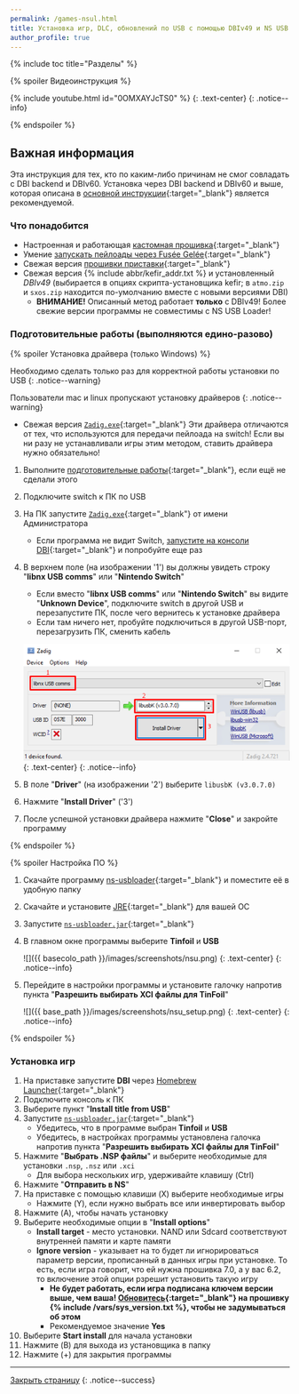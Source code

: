 ```yaml
---
permalink: /games-nsul.html
title: Установка игр, DLC, обновлений по USB с помощью DBIv49 и NS USB Loader
author_profile: true
---
```

{% include toc title="Разделы" %}

{% spoiler Видеоинструкция %}

{% include youtube.html id="0OMXAYJcTS0" %}
{: .text-center}
{: .notice--info}

{% endspoiler %}

## Важная информация

Эта инструкция для тех, кто по каким-либо причинам не смог совладать с DBI backend и DBIv60. Установка через DBI backend и DBIv60 и выше, которая описана в [основной инструкции](games){:target="_blank"} является рекомендуемой. 

### Что понадобится

* Настроенная и работающая [кастомная прошивка](cfw){:target="_blank"}
* Умение [запускать пейлоады через Fusée Gelée](fusee-gelee){:target="_blank"}
* Свежая версия [прошивки приставки](update-to-latest){:target="_blank"}
* Свежая версия {% include abbr/kefir_addr.txt %} и установленный *DBIv49* (выбирается в опциях скрипта-установщика kefir; в `atmo.zip` и `sxos.zip` находится по-умолчанию вместе с новыми версиями DBI)
   - **ВНИМАНИЕ!** Описанный метод работает **только** с DBIv49! Более свежие версии программы не совместимы с NS USB Loader!

### Подготовительные работы (выполняются едино-разово)
{% spoiler Установка драйвера (только Windows) %}

Необходимо сделать только раз для корректной работы установки по USB 
{: .notice--warning}

Пользователи mac и linux пропускают установку драйверов
{: .notice--warning}

* Свежая версия [`Zadig.exe`](https://zadig.akeo.ie/){:target="_blank"}
Эти драйвера отличаются от тех, что используются для передачи пейлоада на switch! Если вы ни разу не устанавливали игры этим методом, ставить драйвера нужно обязательно!

1. Выполните [подготовительные работы](games#подготовительные-работы){:target="_blank"}, если ещё не сделали этого
1. Подключите switch к ПК по USB 
1. На ПК запустите [`Zadig.exe`](https://zadig.akeo.ie/){:target="_blank"} от имени Администратора 
   * Если программа не видит Switch, [запустите на консоли DBI](hbl){:target="_blank"} и попробуйте еще раз 
1. В верхнем поле (на изображении '1') вы должны увидеть строку "**libnx USB comms**" или "**Nintendo Switch**"
   * Если вместо "**libnx USB comms**" или "**Nintendo Switch**" вы видите "**Unknown Device**", подключите switch в другой USB и перезапустите ПК, после чего вернитесь к установке драйвера 
   * Если там ничего нет, пробуйте подключиться в другой USB-порт, перезагрузить ПК, сменить кабель

   ![](/images/screenshots/zadig_old.png) 
   {: .text-center}
   {: .notice--info}
   
1. В поле "**Driver**" (на изображении '2') выберите `libusbK (v3.0.7.0)`
1. Нажмите "**Install Driver**" ('3')
1. После успешной установки драйвера нажмите "**Close**" и закройте программу 

{% endspoiler %}


{% spoiler Настройка ПО %}

1. Скачайте программу [ns-usbloader](https://github.com/developersu/ns-usbloader/releases/latest){:target="_blank"} и поместите её в удобную папку 
1. Скачайте и установите [JRE](https://java.com/ru/download/){:target="_blank"} для вашей ОС
1. Запустите [`ns-usbloader.jar`](https://github.com/developersu/ns-usbloader/releases/latest){:target="_blank"}
1. В главном окне программы выберите **Tinfoil** и **USB**
    
    ![]({{ basecolo_path }}/images/screenshots/nsu.png) 
    {: .text-center}
    {: .notice--info}

1. Перейдите в настройки программы и установите галочку напротив пункта "**Разрешить выбирать XCI файлы для TinFoil**" 

    ![]({{ base_path }}/images/screenshots/nsu_setup.png) 
    {: .text-center}
    {: .notice--info}
        
{% endspoiler %}

### Установка игр 

1. На приставке запустите **DBI** через [Homebrew Launcher](hbl){:target="_blank"}
1. Подключите консоль к ПК 
1. Выберите пункт "**Install title from USB**"
1. Запустите [`ns-usbloader.jar`](https://github.com/developersu/ns-usbloader/releases/latest){:target="_blank"}
	* Убедитесь, что в программе выбран **Tinfoil** и **USB**
    * Убедитесь, в настройках программы установлена галочка напротив пункта "**Разрешить выбирать XCI файлы для TinFoil**"
1. Нажмите "**Выбрать .NSP файлы**" и выберите необходимые для установки `.nsp`, `.nsz` или `.xci`
	* Для выбора нескольких игр, удерживайте клавишу (Ctrl)
1. Нажмите "**Отправить в NS**"
1. На приставке с помощью клавиши (X) выберите необходимые игры
	* Нажмите (Y), если нужно выбрать все или инвертировать выбор
1. Нажмите (A), чтобы начать установку
1. Выберите необходимые опции в "**Install options**"
	* **Install target** - место установки. NAND или Sdcard соответствуют внутренней памяти и карте памяти
	* **Ignore version** - указывает на то будет ли игнорироваться параметр версии, прописанный в данных игры при установке. То есть, если игра говорит, что ей нужна прошивка 7.0, а у вас 6.2, то включение этой опции рзрешит установить такую игру 
		* **Не будет работать, если игра подписана ключем версии выше, чем ваша! [Обновитесь](update-to-latest){:target="_blank"} на прошивку {% include /vars/sys_version.txt %}, чтобы не задумываться об этом**
		* Рекомендуемое значение **Yes**
1. Выберите **Start install** для начала установки
1. Нажмите (B) для выхода из установщика в папку 
1. Нажмите (+) для закрытия программы

___

[Закрыть страницу](javascript:window.close();)
{: .notice--success}